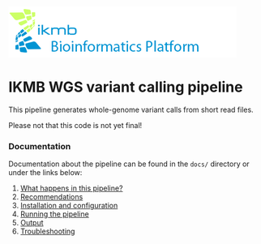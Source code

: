 ![](images/ikmb_bfx_logo.png)

# IKMB WGS variant calling  pipeline 

This pipeline generates whole-genome variant calls from short read files. 

Please not that this code is not yet final!


### Documentation 

Documentation about the pipeline can be found in the `docs/` directory or under the links below:

1. [What happens in this pipeline?](docs/pipeline.md)
2. [Recommendations](docs/recommendations.md)
3. [Installation and configuration](docs/installation.md)
4. [Running the pipeline](docs/usage.md)
5. [Output](docs/output.md)
6. [Troubleshooting](docs/troubleshooting.md)




